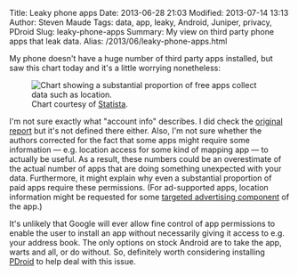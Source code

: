 Title: Leaky phone apps
Date: 2013-06-28 21:03
Modified: 2013-07-14 13:13
Author: Steven Maude
Tags: data, app, leaky, Android, Juniper, privacy, PDroid
Slug: leaky-phone-apps
Summary: My view on third party phone apps that leak data.
Alias: /2013/06/leaky-phone-apps.html

My phone doesn't have a huge number of third party apps installed, but
saw this chart today and it's a little worrying nonetheless:

<figure class="article-figure">
  <img src="{filename}/images/2013/Free_apps_chart.jpg" alt="Chart showing a substantial proportion of free apps collect data such as location.">
  <figcaption>Chart courtesy of <a href="http://www.statista.com/topics/876/android/chart/1228/free-apps-are-hungry-for-user-data/">Statista</a>.</figcaption>
</figure>

I'm not sure exactly what "account info" describes. I did check the
[original
report](http://www.juniper.net/us/en/forms/mobile-threats-report/) but
it's not defined there either. Also, I'm not sure whether the authors
corrected for the fact that some apps might require some information —
e.g. location access for some kind of mapping app — to actually be
useful. As a result, these numbers could be an overestimate of the
actual number of apps that are doing something unexpected with your
data. Furthermore, it might explain why even a substantial proportion of
paid apps require these permissions. (For ad-supported apps, location
information might be requested for some [targeted advertising
component](https://en.wikipedia.org/wiki/Location-based_advertising) of
the app.)

It's unlikely that Google will ever allow fine control of app
permissions to enable the user to install an app without necessarily
giving it access to e.g. your address book. The only options on stock
Android are to take the app, warts and all, or do without. So,
definitely worth considering installing
[PDroid](http://www.stevenmaude.co.uk/2013/05/patching-android-roms-for-pdroid-using)
to help deal with this issue.
